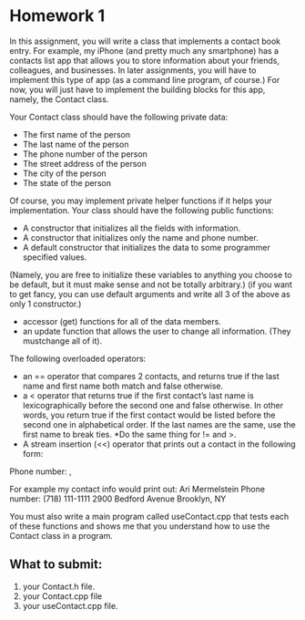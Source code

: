 

# Homework 1

In this assignment, you will write a class that implements a contact book
entry. For example, my iPhone (and pretty much any smartphone) has a contacts
list app that allows you to store information about your friends, colleagues, and
businesses. In later assignments, you will have to implement this type of app (as a
command line program, of course.) For now, you will just have to implement the
building blocks for this app, namely, the Contact class. 

Your Contact class should have the following private data:
* The first name of the person
* The last name of the person
* The phone number of the person
* The street address of the person
* The city of the person
* The state of the person

Of course, you may implement private helper functions if it helps your implementation.
Your class should have the following public functions:
* A constructor that initializes all the fields with information.
* A constructor that initializes only the name and phone number.
* A default constructor that initializes the data to some programmer specified values. 

(Namely, you are free to initialize these variables to anything you choose
to be default, but it must make sense and not be totally arbitrary.)
(if you want to get fancy, you can use default arguments and write all 3 of the	above as only 1 constructor.)
* accessor (get) functions for all of the data members.
* an update function that allows the user to change all information. (They mustchange all of it). 

The following overloaded operators:
* an == operator that compares 2 contacts, and returns true if the last name and first name both match and false otherwise.
* a < operator that returns true if the first contact’s last name is lexicographically
before the second one and false otherwise. In other words, you return true if the
first contact would be listed before the second one in alphabetical order. If the last
names are the same, use the first name to break ties.
*Do the same thing for != and >.
* A stream insertion (<<) operator that prints out a contact in the following form:

<First name> <last name> Phone number: <phone number>
<street address>
<city> , <state>

For example my contact info would print out:
Ari Mermelstein Phone number: (718) 111-1111
2900 Bedford Avenue
Brooklyn, NY

You must also write a main program called useContact.cpp that tests each of
these functions and shows me that you understand how to use the Contact
class in a program.

## What to submit:
1. your Contact.h file.
2. your Contact.cpp file
3. your useContact.cpp file. 
